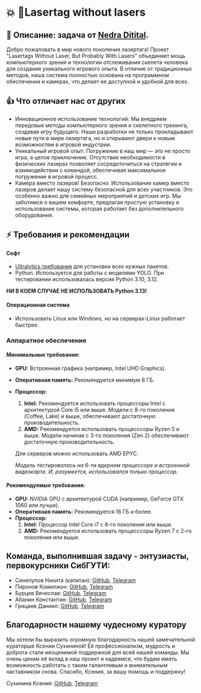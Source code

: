 #  💥 🔫Lasertag without lasers    
    
## 📝 **Описание:** задача от [Nedra Ditital](https://nedra.digital).     
    
Добро пожаловать в мир нового поколения лазертага! Проект "Lasertags Without Laser, But Probably With Lasers" объединяет мощь компьютерного зрения и технологии отслеживания скелета человека для создания уникального игрового опыта. В отличие от традиционных методов, наша система полностью основана на программном обеспечении и камерах, что делает ее доступной и удобной для всех.    
  
## 👍 **Что отличает нас от других**    
- Инновационное использование технологий: Мы внедряем передовые методы компьютерного зрения и скелетного трекинга, создавая игру будущего. Наши разработки не только прокладывают новые пути в мире лазертага, но и открывают двери к новым возможностям в игровой индустрии.  
- Уникальный игровой опыт: Погружение в наш мир — это не просто игра, а целое приключение. Отсутствие необходимости в физических лазерах позволяет сосредоточиться на стратегии и взаимодействии с командой, обеспечивая максимальное погружение в игровой процесс.  
- Камера вместо лазеров! Безопасно: Использование камер вместо лазеров делает нашу систему безопасной для всех участников. Это особенно важно для семейных мероприятий и детских игр. Мы заботимся о вашем комфорте, предлагая простую установку и использование системы, которая работает без дополнительного оборудования.  
  
## ⚡ Требования и рекомендации    
#### Софт    
 - [Ultralytics требования](https://github.com/ultralytics/ultralytics/blob/main/pyproject.toml) для установки всех нужных пакетов.    
 - Python. Используется для работы с моделями YOLO. При тестировании использовалась версия Python 3.10, 3.12.     
    
**НИ В КОЕМ СЛУЧАЕ НЕ ИСПОЛЬЗОВАТЬ Python 3.13!**  
#### Операционная система    
 - Использовать Linux или Windows, но на серверах-Linux работает быстрее.    
### Аппаратное обеспечение     
#### **Минимальные требования:**  
- **GPU:** Встроенная графика (например, Intel UHD Graphics).    
- **Оперативная память:** Рекомендуется минимум 8 ГБ.    
- **Процессор:**    
    1. **Intel:** Рекомендуется использовать процессоры Intel с архитектурой Core i5 или выше. Модели с 8-го поколения (Coffee, Lake) и выше, обеспечивают достаточную производительность.    
    2. **AMD:** Рекомендуется использовать процесссоры Ryzen 5 и выше. Модели начиная с 3-го поколения (Zen 2) обеспечивают достаточную производительность.    
    
    Для серверов можно использовать AMD EPYC.    
    
    *Модель тестировалась на 6-ти ядерном процессоре и встроенной видеокарте. И, разумеется, использовался только процессор.*  
#### **Рекомендуемые требования:**  
- **GPU:** NVIDIA GPU с архитектурой CUDA (например, GeForce GTX 1060 или лучше).    
- **Оперативная память:** Рекомендуется 16 ГБ и более.    
- **Процессор:**    
    1. **Intel:** Процессор Intel Core i7 с 8-го поколения или выше.     
    2. **AMD:** Рекомендуется использовать процесссоры Ryzen 7 с 2-го поколения или выше.    
## Команда, выполнившая задачу - энтузиасты, первокурсники СибГУТИ:  
  
- Синепупов Никита (капитан): [GitHub](https://github.com/Binequation), [Telegram](https://t.me/binequation)    
- Пиронов Комилжон: [GitHub](https://github.com/Kamaznaut), [Telegram](https://t.me/Kamaznaut)    
- Бурцев Вячеслав: [GitHub](https://github.com/reduct56), [Telegram](https://t.me/stoof00)    
- Абанин Константин: [GitHub](https://github.com/roguenaf), [Telegram](https://t.me/kostyuganl)    
- Грицаев Даниил: [GitHub](https://github.com/daniilgricaev), [Telegram](https://t.me/daniil_gricaev)    
    
## Благодарности нашему чудесному куратору    

Мы хотели бы выразить огромную благодарность нашей замечательной кураторше Ксении Сухининой! Её профессионализм, мудрость и доброта стали неоценимой поддержкой для всей нашей команды. Мы очень ценим её вклад в наш проект и надеемся, что будем иметь возможность работать с таким талантливым и внимательным наставником снова. Спасибо, Ксения, за вашу помощь и поддержку!    
    
Сухинина Ксения: [GitHub](https://github.com/sukhininak), [Telegram](https://t.me/ksyusha_sukhinina)